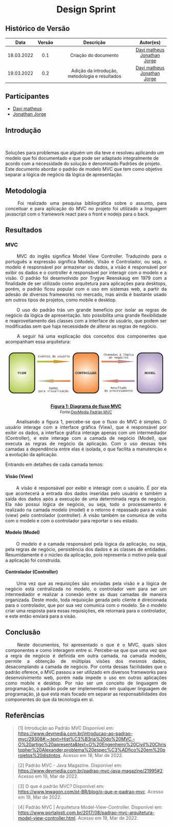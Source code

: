 # <center> Design Sprint

## Histórico de Versão<br>

|Data | Versão | Descrição | Autor(es)|
| :-:|:-:|:-:|:-: |
| 18.03.2022 | 0.1 | Criação do documento |[Davi matheus](https://github.com/DaviMatheus)</br>[Jonathan Jorge](https://github.com/Jonathan-Oliveira)|
| 19.03.2022 | 0.2 | Adição da introdução, metodologia e resultados  |[Davi matheus](https://github.com/DaviMatheus)</br>[Jonathan Jorge](https://github.com/Jonathan-Oliveira)|

## Participantes

* [Davi matheus](https://github.com/DaviMatheus)
* [Jonathan Jorge](https://github.com/Jonathan-Oliveira)

## Introdução

<p align="justify">&emsp;&emsp;

Soluções para problemas que alguém um dia teve e resolveu aplicando um modelo que foi documentado e que pode ser adaptado integralmente de acordo com a necessidade do solução é denominado Padrões de projeto. Este documento abordar o padrão de modelo MVC que tem como objetivo separar a lógica de negócio da lógica de apresentação.

</p>

## Metodologia

<p align="justify">&emsp;&emsp;
Foi realizado uma pesquisa bibliográfica sobre o assunto, para conceituar e para aplicação do MVC no projeto foi utilizado a linguagem javascript com o framework react para o front e nodejs para o back.
</p>

## Resultados

### MVC

<p align="justify">&emsp;&emsp;
MVC do inglês significa Model View Controller. Traduzindo para o português a expressão significa Modelo, Visão e Controlador, ou seja, o modelo é responsável por armazenar os dados, a visão é responsável por exibir os dados e o controller é responsável por interagir com o modelo e a visão. O padrão foi desenvolvido por Trygve Reenskaug em 1979 com a finalidade de ser utilizado como arquitetura para aplicações para desktops, porém, o padrão ficou popular com o uso em sistemas web, a partir da adesão de diversos frameworks no mercado, mas ainda é bastante usado em outros tipos de projetos, como mobile e desktop.
</p>

<p align="justify">&emsp;&emsp;
O uso do padrão trás um grande benefício por isolar as regras de negócio da lógica de apresentação. Isto possibilita uma grande flexibilidade e reaproveitamento das classes com a interface de usuário, que podem ser modificadas sem que haja necessidade de alterar as regras de negócio.
</p>

<p align="justify">&emsp;&emsp;
A seguir há uma explicação dos conceitos  dos componentes que acompanham essa arquitetura:
</p>

<p align='center'>
    <img src='../../../assets/img/padroes_de_projeto/MVC.jpg'>
    <figcaption align='center'>
        <b>
            <a href='../../../assets/img/padroes_de_projeto/MVC.jpg'>
               Figura 1: Diagrama de fluxo MVC
            </a>
        </b>
        <br>
        <small>Fonte:<a href='https://www.devmedia.com.br/padrao-mvc-java-magazine/21995#2'>DevMedia Padrão MVC</a></small>
    </figcaption>
</p>

<p align="justify">&emsp;&emsp;
Analisando a figura 1, percebe-se que o  fluxo do MVC é simples. O usuário interage com a interface gráfica (View), que é responsável por exibir os dados, a interface gráfica interage apenas com um intermediador (Controller), e este interage com a camada de negócio (Model), que executa as regras de negócio da aplicação. Com o uso dessas três camadas a dependência entre elas é isolada, o que facilita a manutenção e a evolução da aplicação.
</p>

Entrando em detalhes de cada camada temos:

#### Visão (View)

<p align="justify">&emsp;&emsp;
A visão é responsável por exibir e interagir com o usuário. É por ela que acontecerá a entrada dos dados inseridas pelo usuário e também a saída dos dados após a execução de uma determinada regra de negócio. Ela não possui lógica de negócio, ou seja, todo o processamento é realizado na camada modelo (model) e o retorno é repassado para a visão (view) pelo controlador (controller). A visão também se comunica de volta com o modelo e com o controlador para reportar o seu estado.
</p>

#### Modelo (Model)

<p align="justify">&emsp;&emsp;
O modelo é a camada responsável pela lógica da aplicação, ou seja, pela regras de negócio, persistência dos dados e as classes de entidades. Resumidamente é  o núcleo da aplicação, pois representa o motivo pela qual a aplicação foi construída.
</p>

#### Controlador (Controller)

<p align="justify">&emsp;&emsp;
Uma vez que as requisições são enviadas pela visão e a lógica de negócio está centralizada no modelo, o controlador vem para ser um intermediador e  realizar a conexão entre as duas camadas de maneira organizada. Deste modo, toda requisição gerada pelo cliente é direcionada para o controlador, que por sua vez comunica com o modelo. Se o modelo criar uma resposta para essas requisições, ele retornará para o controlador, e este então enviará para a visão.
</p>

## Conclusão

<p align="justify">&emsp;&emsp;
Neste documentos, foi apresentado o que é o MVC, quais sãos componentes e como interagem entre si. Percebe-se que que uma vez que a regra de negócio é definida em outra camada, na camada modelo, permite a obtenção de múltiplas visões dos mesmos dados, desacomplando a camada de negócio. Por conta dessas facilidades que o padrão oferece, o MVC passou a ser utilizado em diversos frameworks para desenvolvimento web, porém nada impede o uso em outras aplicações como mobile e desktop. Por não ser um conceito de linguagem de programação, o padrão pode ser implementado em qualquer linguagem de programação, já que está mais focado em separar as responsabilidades dos componentes do que da tecnologia em si.
</p>

## Referências

> [1] Introdução ao Padrão MVC Disponível em: <https://www.devmedia.com.br/introducao-ao-padrao-mvc/29308#:~:text=Hist%C3%B3ria%20do%20MVC,-O%20artigo%20apresenta&text=O%20Engenheiro%20Civil%20Christopher%20Alexander,problema%20espec%C3%ADfico%20em%20projetos%20distintos>.  Acesso em 18, Mar de 2022.

> [2] Padrão MVC - Java Magazine. Disponível em: <https://www.devmedia.com.br/padrao-mvc-java-magazine/21995#2>. Acesso em 19, Mar de 2022.

> [3] O que é padrão MVC? Disponível em: <https://www.lewagon.com/pt-BR/blog/o-que-e-padrao-mvc>. Acesso em 19, Mar de 2022.

> [4] Padrão MVC | Arquitetura Model-View-Controller. Disponível em: <https://www.portalgsti.com.br/2017/08/padrao-mvc-arquitetura-model-view-controller.html>. Acesso em 19, Mar de 2022.


